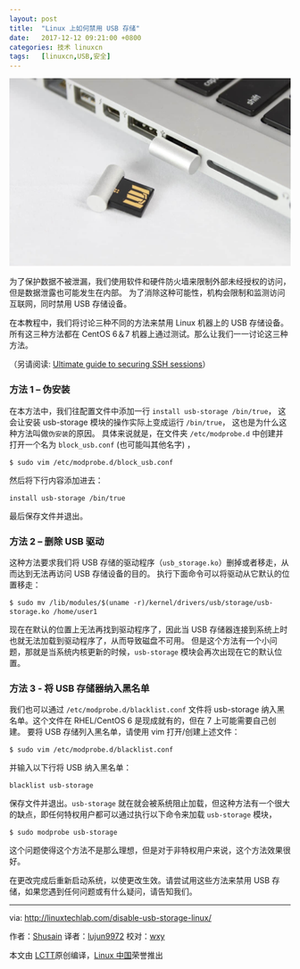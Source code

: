 ```yaml
---
layout: post
title:	"Linux 上如何禁用 USB 存储"
date:	2017-12-12 09:21:00 +0800 
categories:	技术 linuxcn 
tags:	[linuxcn,USB,安全]
---
```



![](/Asserts/Images/album/201712/10/092346thez6zth6lv6tt5z.jpg)


为了保护数据不被泄漏，我们使用软件和硬件防火墙来限制外部未经授权的访问，但是数据泄露也可能发生在内部。 为了消除这种可能性，机构会限制和监测访问互联网，同时禁用 USB 存储设备。


在本教程中，我们将讨论三种不同的方法来禁用 Linux 机器上的 USB 存储设备。所有这三种方法都在 CentOS 6＆7 机器上通过测试。那么让我们一一讨论这三种方法。


（另请阅读: [Ultimate guide to securing SSH sessions](http://linuxtechlab.com/ultimate-guide-to-securing-ssh-sessions/)）


### 方法 1 – 伪安装


在本方法中，我们往配置文件中添加一行 `install usb-storage /bin/true`， 这会让安装 usb-storage 模块的操作实际上变成运行 `/bin/true`， 这也是为什么这种方法叫做`伪安装`的原因。 具体来说就是，在文件夹 `/etc/modprobe.d` 中创建并打开一个名为 `block_usb.conf` (也可能叫其他名字) ，



```
$ sudo vim /etc/modprobe.d/block_usb.conf

```

然后将下行内容添加进去：



```
install usb-storage /bin/true

```

最后保存文件并退出。


### 方法 2 – 删除 USB 驱动


这种方法要求我们将 USB 存储的驱动程序（`usb_storage.ko`）删掉或者移走，从而达到无法再访问 USB 存储设备的目的。 执行下面命令可以将驱动从它默认的位置移走：



```
$ sudo mv /lib/modules/$(uname -r)/kernel/drivers/usb/storage/usb-storage.ko /home/user1

```

现在在默认的位置上无法再找到驱动程序了，因此当 USB 存储器连接到系统上时也就无法加载到驱动程序了，从而导致磁盘不可用。 但是这个方法有一个小问题，那就是当系统内核更新的时候，`usb-storage` 模块会再次出现在它的默认位置。


### 方法 3 - 将 USB 存储器纳入黑名单


我们也可以通过 `/etc/modprobe.d/blacklist.conf` 文件将 usb-storage 纳入黑名单。这个文件在 RHEL/CentOS 6 是现成就有的，但在 7 上可能需要自己创建。 要将 USB 存储列入黑名单，请使用 vim 打开/创建上述文件：



```
$ sudo vim /etc/modprobe.d/blacklist.conf

```

并输入以下行将 USB 纳入黑名单：



```
blacklist usb-storage

```

保存文件并退出。`usb-storage` 就在就会被系统阻止加载，但这种方法有一个很大的缺点，即任何特权用户都可以通过执行以下命令来加载 `usb-storage` 模块，



```
$ sudo modprobe usb-storage

```

这个问题使得这个方法不是那么理想，但是对于非特权用户来说，这个方法效果很好。


在更改完成后重新启动系统，以使更改生效。请尝试用这些方法来禁用 USB 存储，如果您遇到任何问题或有什么疑问，请告知我们。




---


via: <http://linuxtechlab.com/disable-usb-storage-linux/>


作者：[Shusain](http://linuxtechlab.com/author/shsuain/) 译者：[lujun9972](https://github.com/lujun9972) 校对：[wxy](https://github.com/wxy)


本文由 [LCTT](https://github.com/LCTT/TranslateProject)原创编译，[Linux 中国](https://linux.cn/)荣誉推出
